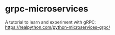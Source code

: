# grpc-microservices

A tutorial to learn and experiment with gRPC: https://realpython.com/python-microservices-grpc/


